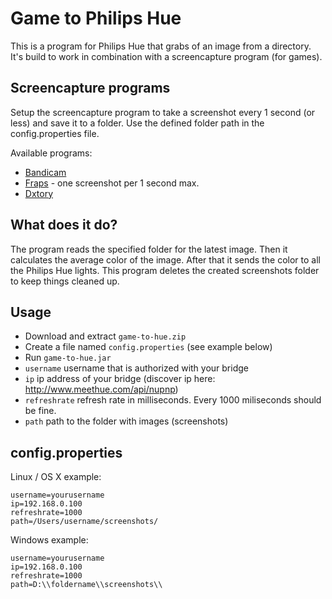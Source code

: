 Game to Philips Hue
===================

This is a program for Philips Hue that grabs of an image from a directory. It's build to work in combination with a screencapture program (for games).

## Screencapture programs
Setup the screencapture program to take a screenshot every 1 second (or less) and save it to a folder. Use the defined folder path in the config.properties file.

Available programs:

* [Bandicam](http://www.bandicam.com/)
* [Fraps](http://www.fraps.com/) - one screenshot per 1 second max.
* [Dxtory](http://exkode.com/dxtory-features-en.html)

## What does it do?
The program reads the specified folder for the latest image. Then it calculates the average color of the image. After that it sends the color to all the Philips Hue lights. This program deletes the created screenshots folder to keep things cleaned up. 

## Usage
* Download and extract `game-to-hue.zip`
* Create a file named `config.properties` (see example below)
* Run `game-to-hue.jar`
* `username` username that is authorized with your bridge
* `ip` ip address of your bridge (discover ip here: http://www.meethue.com/api/nupnp)
* `refreshrate` refresh rate in milliseconds. Every 1000 miliseconds should be fine.
* `path` path to the folder with images (screenshots)

## config.properties
Linux / OS X example:
```
username=yourusername
ip=192.168.0.100
refreshrate=1000
path=/Users/username/screenshots/
```

Windows example:

```
username=yourusername
ip=192.168.0.100
refreshrate=1000
path=D:\\foldername\\screenshots\\
```